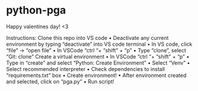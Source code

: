 # python-pga
Happy valentines day! <3

Instructions:
Clone this repo into VS code
•	Deactivate any current environment by typing “deactivate” into VS code terminal
•	In VS code, click “file” -> “open file”
•	In VSCode “ctrl “+ “shift” + “p”
•	Type “clone”, select “Git: clone”
Create a virtual environment
•	In VSCode “ctrl “+ “shift” + “p”
•	Type in “create” and select “Python: Create Environment”
•	Select “Venv”
•	Select recommended interpreter
•	Check dependencies to install “requirements.txt” box
•	Create environment!
•	After environment created and selected, click on “pga.py”
•	Run script!

